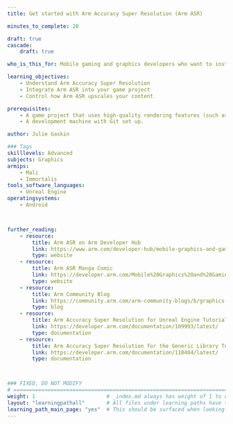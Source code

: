 ```yaml
---
title: Get started with Arm Accuracy Super Resolution (Arm ASR)

minutes_to_complete: 20

draft: true
cascade:
    draft: true

who_is_this_for: Mobile gaming and graphics developers who want to install and configure Arm Accuracy Super Resolution (Arm ASR) in their projects, to improve performance on highly complex game content without compromising on image quality.

learning_objectives:
    - Understand Arm Accuracy Super Resolution
    - Integrate Arm ASR into your game project
    - Control how Arm ASR upscales your content

prerequisites:
    - A game project that uses high-quality rendering features (such as hardware ray tracing) that stretch the performance capabilities of everyday smartphones.
    - A development machine with Git set up.

author: Julie Gaskin

### Tags
skilllevels: Advanced
subjects: Graphics
armips:
    - Mali
    - Immortalis
tools_software_languages:
    - Unreal Engine
operatingsystems:
    - Android



further_reading:
    - resource:
        title: Arm ASR on Arm Developer Hub
        link: https://www.arm.com/developer-hub/mobile-graphics-and-gaming/accuracy-super-resolution
        type: website
    - resource:
        title: Arm ASR Manga Comic
        link: https://developer.arm.com/Mobile%20Graphics%20and%20Gaming/FeaturedContent/Mali%20Manga/FeaturedContent-MaliManga-Volume4
        type: website
    - resource:
        title: Arm Community Blog
        link: https://community.arm.com/arm-community-blogs/b/graphics-gaming-and-vr-blog/posts/introducing-arm-accuracy-super-resolution
        type: blog
    - resource:
        title: Arm Accuracy Super Resolution for Unreal Engine Tutorial
        link: https://developer.arm.com/documentation/109993/latest/
        type: documentation
    - resource:
        title: Arm Accuracy Super Resolution for the Generic Library Tutorial
        link: https://developer.arm.com/documentation/110404/latest/
        type: documentation



### FIXED, DO NOT MODIFY
# ================================================================================
weight: 1                       # _index.md always has weight of 1 to order correctly
layout: "learningpathall"       # All files under learning paths have this same wrapper
learning_path_main_page: "yes"  # This should be surfaced when looking for related content. Only set for _index.md of learning path content.
---
```

